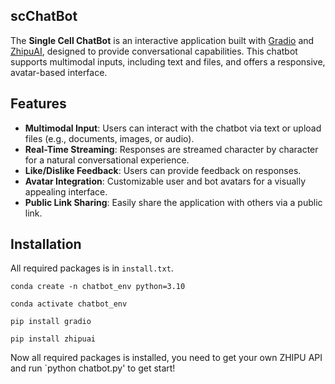 ## scChatBot

The **Single Cell ChatBot** is an interactive application built with [Gradio](https://gradio.app/) and [ZhipuAI](https://www.bigmodel.cn), designed to provide conversational capabilities. This chatbot supports multimodal inputs, including text and files, and offers a responsive, avatar-based interface.

## Features

- **Multimodal Input**: Users can interact with the chatbot via text or upload files (e.g., documents, images, or audio).
- **Real-Time Streaming**: Responses are streamed character by character for a natural conversational experience.
- **Like/Dislike Feedback**: Users can provide feedback on responses.
- **Avatar Integration**: Customizable user and bot avatars for a visually appealing interface.
- **Public Link Sharing**: Easily share the application with others via a public link.

## Installation

All required packages is in `install.txt`.

`conda create -n chatbot_env python=3.10`


`conda activate chatbot_env`


`pip install gradio`


`pip install zhipuai`


Now all required packages is installed, you need to get your own ZHIPU API and run `python chatbot.py' to get start!

